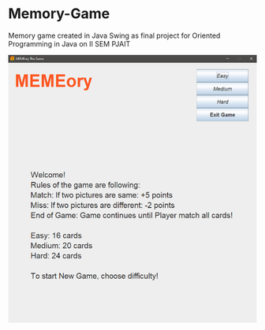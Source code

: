 # Memory-Game
Memory game created in Java Swing as final project for Oriented Programming in Java on II SEM PJAIT

<img src="pics/memory1.png"/>
